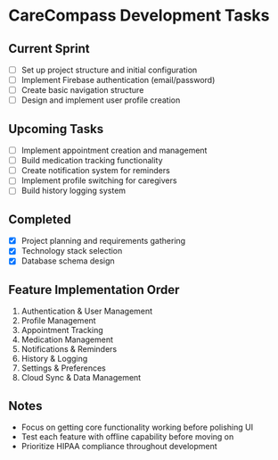 # CareCompass Development Tasks

## Current Sprint
- [ ] Set up project structure and initial configuration
- [ ] Implement Firebase authentication (email/password)
- [ ] Create basic navigation structure
- [ ] Design and implement user profile creation

## Upcoming Tasks
- [ ] Implement appointment creation and management
- [ ] Build medication tracking functionality
- [ ] Create notification system for reminders
- [ ] Implement profile switching for caregivers
- [ ] Build history logging system

## Completed
- [x] Project planning and requirements gathering
- [x] Technology stack selection
- [x] Database schema design

## Feature Implementation Order
1. Authentication & User Management
2. Profile Management
3. Appointment Tracking
4. Medication Management
5. Notifications & Reminders
6. History & Logging
7. Settings & Preferences
8. Cloud Sync & Data Management

## Notes
- Focus on getting core functionality working before polishing UI
- Test each feature with offline capability before moving on
- Prioritize HIPAA compliance throughout development
